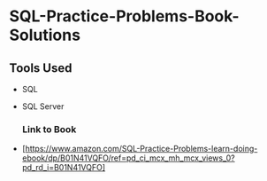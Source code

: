 # SQL-Practice-Problems-Book-Solutions

## Tools Used

- SQL
- SQL Server

  ### Link to Book

- [https://www.amazon.com/SQL-Practice-Problems-learn-doing-ebook/dp/B01N41VQFO/ref=pd_ci_mcx_mh_mcx_views_0?pd_rd_i=B01N41VQFO]
